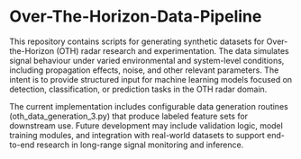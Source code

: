 # Over-The-Horizon-Data-Pipeline
This repository contains scripts for generating synthetic datasets for Over-the-Horizon (OTH) radar research and experimentation. The data simulates signal behaviour under varied environmental and system-level conditions, including propagation effects, noise, and other relevant parameters. The intent is to provide structured input for machine learning models focused on detection, classification, or prediction tasks in the OTH radar domain.

The current implementation includes configurable data generation routines (oth_data_generation_3.py) that produce labeled feature sets for downstream use. Future development may include validation logic, model training modules, and integration with real-world datasets to support end-to-end research in long-range signal monitoring and inference.
